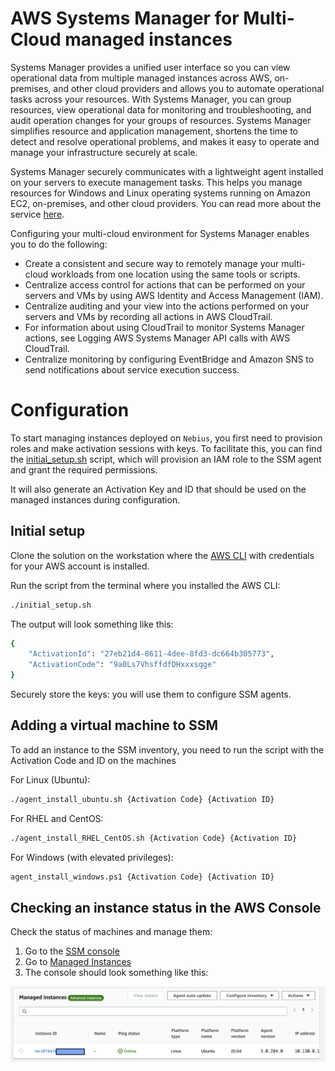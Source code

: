 # AWS Systems Manager for Multi-Cloud managed instances
Systems Manager provides a unified user interface so you can view operational data from multiple managed instances across AWS, on-premises, and other cloud providers and allows you to automate operational tasks across your resources. With Systems Manager, you can group resources, view operational data for monitoring and troubleshooting, and audit operation changes for your groups of resources. Systems Manager simplifies resource and application management, shortens the time to detect and resolve operational problems, and makes it easy to operate and manage your infrastructure securely at scale.

Systems Manager securely communicates with a lightweight agent installed on your servers to execute management tasks. This helps you manage resources for Windows and Linux operating systems running on Amazon EC2, on-premises, and other cloud providers. You can read more about the service [here](https://docs.aws.amazon.com/systems-manager/latest/userguide/what-is-systems-manager.html).

Configuring your multi-cloud environment for Systems Manager enables you to do the following:
* Create a consistent and secure way to remotely manage your multi-cloud workloads from one location using the same tools or scripts.
* Centralize access control for actions that can be performed on your servers and VMs by using AWS Identity and Access Management (IAM).
* Centralize auditing and your view into the actions performed on your servers and VMs by recording all actions in AWS CloudTrail.
* For information about using CloudTrail to monitor Systems Manager actions, see Logging AWS Systems Manager API calls with AWS CloudTrail.
* Centralize monitoring by configuring EventBridge and Amazon SNS to send notifications about service execution success.


# Configuration 
To start managing instances deployed on `Nebius`, you first need to provision roles and make activation sessions with keys. To facilitate this, you can find the [initial_setup.sh](./initial_setup.sh) script, which will provision an IAM role to the SSM agent and grant the required permissions. 

It will also generate an Activation Key and ID that should be used on the managed instances during configuration.

## Initial setup
Clone the solution on the workstation where the [AWS CLI](https://docs.aws.amazon.com/cli/latest/userguide/install-cliv2.html) with credentials for your AWS account is installed.

Run the script from the terminal where you installed the AWS CLI:

```bash
./initial_setup.sh
```

The output will look something like this:
```bash
{
    "ActivationId": "27eb21d4-8611-4dee-8fd3-dc664b305773",
    "ActivationCode": "9a0Ls7VhsffdfDHxxxsqge"
}
```
Securely store the keys: you will use them to configure SSM agents.

## Adding a virtual machine to SSM
To add an instance to the SSM inventory, you need to run the script with the Activation Code and ID on the machines

For Linux (Ubuntu):

```bash
./agent_install_ubuntu.sh {Activation Code} {Activation ID}
```

For RHEL and CentOS:

```bash
./agent_install_RHEL_CentOS.sh {Activation Code} {Activation ID}
```

For Windows (with elevated privileges):

```bash
agent_install_windows.ps1 {Activation Code} {Activation ID}
```

## Checking an instance status in the AWS Console
Check the status of machines and manage them:
1. Go to the [SSM console](https://eu-central-1.console.aws.amazon.com/systems-manager/)
2. Go to [Managed Instances](https://eu-central-1.console.aws.amazon.com/systems-manager/managed-instances?region=eu-central-1)
3. The console should look something like this: 

![Managed Instances](managed-ui.png "Managed Instances")
